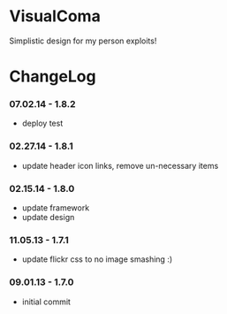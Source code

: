 VisualComa
====================

Simplistic design for my person exploits! 

ChangeLog
====================

### 07.02.14 - 1.8.2
- deploy test

### 02.27.14 - 1.8.1
- update header icon links, remove un-necessary items

### 02.15.14 - 1.8.0
- update framework
- update design

### 11.05.13 - 1.7.1
- update flickr css to no image smashing :)

### 09.01.13 - 1.7.0
- initial commit